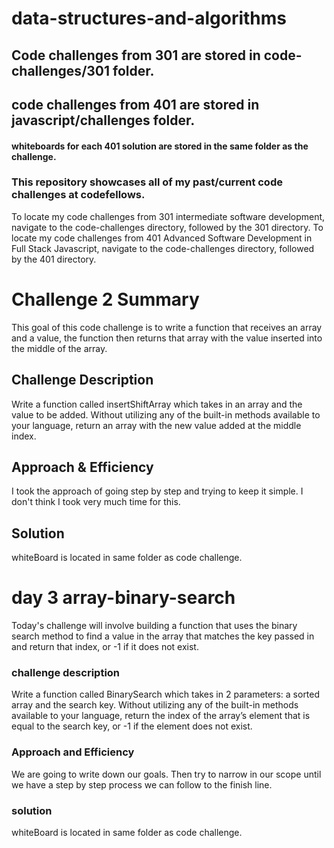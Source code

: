 # data-structures-and-algorithms
## Code challenges from 301 are stored in code-challenges/301 folder.
## code challenges from 401 are stored in javascript/challenges folder.
#### whiteboards for each 401 solution are stored in the same folder as the challenge. 
### This repository showcases all of my past/current code challenges at codefellows.
To locate my code challenges from 301 intermediate software development, navigate to the code-challenges directory, followed by the 301 directory. 
To locate my code challenges from 401 Advanced Software Development in Full Stack Javascript, navigate to the code-challenges directory, followed by the 401 directory.
# Challenge 2 Summary
This goal of this code challenge is to write a function that receives an array and a value, the function then returns that array with the value inserted into the middle of the array. 

## Challenge Description
Write a function called insertShiftArray which takes in an array and the value to be added. Without utilizing any of the built-in methods available to your language, return an array with the new value added at the middle index.

## Approach & Efficiency
I took the approach of going step by step and trying to keep it simple.
I don't think I took very much time for this.

## Solution
whiteBoard is located in same folder as code challenge.

# day 3 array-binary-search
Today's challenge will involve building a function that uses the binary search method to find a value in the array that matches the key passed in and return that index, or -1 if it does not exist.

### challenge description
Write a function called BinarySearch which takes in 2 parameters: a sorted array and the search key. Without utilizing any of the built-in methods available to your language, return the index of the array’s element that is equal to the search key, or -1 if the element does not exist.
### Approach and Efficiency
We are going to write down our goals. Then try to narrow in our scope until we have a step by step process we can follow to the finish line.
### solution
whiteBoard is located in same folder as code challenge.